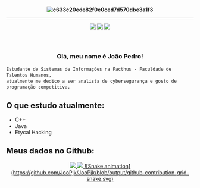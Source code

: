 <h4 align="center">
 
![c633c20ede82f0e0ced7d570dbe3a1f3](https://cdnb.artstation.com/p/assets/images/images/036/125/405/original/igor-freitas-mesa.gif?1616779562)

<hr>
 
<div>
  <a href="https://instagram.com/jopsilva_" target="_blank"><img src="https://img.shields.io/badge/-Instagram-%23E4405F?style=for-the-badge&logo=instagram&logoColor=white" target="_blank"></a>
  <a href = "mailto:conta1joaops@gmail.com"><img src="https://img.shields.io/badge/-Gmail-%23333?style=for-the-badge&logo=gmail&logoColor=white" target="_blank"></a>
  <a href="https://www.linkedin.com/in/jo%C3%A3o-pedro-oliveira-da-silva-4aa329222/" target="_blank"><img src="https://img.shields.io/badge/-LinkedIn-%230077B5?style=for-the-badge&logo=linkedin&logoColor=white" target="_blank"></a> 
</div> 
 

<h3 align="center">  <br>

Olá, meu nome é João Pedro!
<br>

</h3>

```
Estudante de Sistemas de Informações na Facthus - Faculdade de Talentos Humanos, 
atualmente me dedico a ser analista de cybersegurança e gosto de programação competitiva.
```

 ## O que estudo atualmente:

 - C++
 - Java
 - Etycal Hacking
 
## Meus dados no Github:

<div align="center"> 
 
  <a href="https://github.com/JooPjk">
  <img height="180em" src="https://github-readme-stats.vercel.app/api?username=JooPjk&show_icons=true&theme=dark&include_all_commits=true&count_private=true"/>
  <img height="180em" src="https://github-readme-stats.vercel.app/api/top-langs/?username=JooPjk&layout=compact&langs_count=7&theme=dark"/>
  ![Snake animation](https://github.com/JooPjk/JooPjk/blob/output/github-contribution-grid-snake.svg)  
   
</div>
 
 
  
  
 
  

    
  
  
